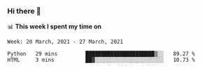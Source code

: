 ### Hi there 👋

📊 __This week I spent my time on__
<!--START_SECTION:waka-->
```text
Week: 20 March, 2021 - 27 March, 2021

Python   29 mins         ██████████████████████▒░░   89.27 % 
HTML     3 mins          ██▓░░░░░░░░░░░░░░░░░░░░░░   10.73 % 
```
<!--END_SECTION:waka-->
<!--
**SREEHARI-M-S/SREEHARI-M-S** is a ✨ _special_ ✨ repository because its `README.md` (this file) appears on your GitHub profile.

Here are some ideas to get you started:

- 🔭 I’m currently working on ...
- 🌱 I’m currently learning ...
- 👯 I’m looking to collaborate on ...
- 🤔 I’m looking for help with ...
- 💬 Ask me about ...
- 📫 How to reach me: ...
- 😄 Pronouns: ...
- ⚡ Fun fact: ...
-->
